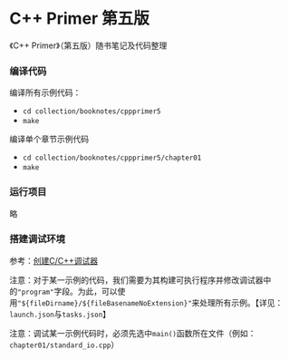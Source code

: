 # C++ Primer 第五版

《C++ Primer》（第五版）随书笔记及代码整理

### 编译代码
编译所有示例代码：
* `cd collection/booknotes/cppprimer5`
* `make`

编译单个章节示例代码
* `cd collection/booknotes/cppprimer5/chapter01`
* `make`

### 运行项目
略

### 搭建调试环境
参考：[创建C/C++调试器](../../behavior/README.md#搭建调试环境)

注意：对于某一示例的代码，我们需要为其构建可执行程序并修改调试器中的`"program"`字段。为此，可以使用`"${fileDirname}/${fileBasenameNoExtension}"`来处理所有示例。【详见：`launch.json`与`tasks.json`】

注意：调试某一示例代码时，必须先选中`main()`函数所在文件（例如：`chapter01/standard_io.cpp`）
